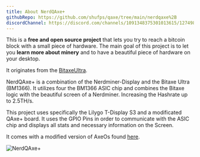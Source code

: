 ```yaml
---
title: About NerdQAxe+
githubRepo: https://github.com/shufps/qaxe/tree/main/nerdqaxe%2B
discordChannel: https://discord.com/channels/1091348375301013615/1274986130990829654
---
```


This is a **free and open source project** that lets you try to reach a bitcoin block with a small piece of hardware.
The main goal of this project is to let you **learn more about minery** and to have a beautiful piece of hardware on your desktop.

It originates from the [BitaxeUltra](https://github.com/skot/bitaxe).

NerdQAxe+ is a combination of the Nerdminer-Display and the Bitaxe Ultra (BM1366). It utilizes four the BM1366 ASIC chip and combines the Bitaxe logic with the beautiful screen of a Nerdminer. Increasing the Hashrate up to 2.5TH/s.

This project uses specifically the Lilygo T-Display S3 and a modificated QAxe+ board. It uses the GPIO Pins in order to communicate with the ASIC chip and displays all stats and necessary information on the Screen.

It comes with a modified version of AxeOs found [here](https://github.com/shufps/ESP-Miner-NerdQAxePlus).

![NerdQAxe+](./nerdqaxeplus.jpg)
